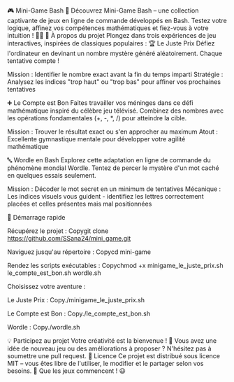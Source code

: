 🎮 Mini-Game Bash 🎯
Découvrez Mini-Game Bash – une collection captivante de jeux en ligne de commande développés en Bash. Testez votre logique, affinez vos compétences mathématiques et fiez-vous à votre intuition ! 🧠🎲
📌 À propos du projet
Plongez dans trois expériences de jeu interactives, inspirées de classiques populaires :
🏆 Le Juste Prix
Défiez l'ordinateur en devinant un nombre mystère généré aléatoirement. Chaque tentative compte !

Mission : Identifier le nombre exact avant la fin du temps imparti
Stratégie : Analysez les indices "trop haut" ou "trop bas" pour affiner vos prochaines tentatives

➕ Le Compte est Bon
Faites travailler vos méninges dans ce défi mathématique inspiré du célèbre jeu télévisé. Combinez des nombres avec les opérations fondamentales (+, -, *, /) pour atteindre la cible.

Mission : Trouver le résultat exact ou s'en approcher au maximum
Atout : Excellente gymnastique mentale pour développer votre agilité mathématique

🔤 Wordle en Bash
Explorez cette adaptation en ligne de commande du phénomène mondial Wordle. Tentez de percer le mystère d'un mot caché en quelques essais seulement.

Mission : Décoder le mot secret en un minimum de tentatives
Mécanique : Les indices visuels vous guident - identifiez les lettres correctement placées et celles présentes mais mal positionnées

🚀 Démarrage rapide

Récupérez le projet :
Copygit clone https://github.com/SSana24/mini_game.git

Naviguez jusqu'au répertoire :
Copycd mini-game

Rendez les scripts exécutables :
Copychmod +x minigame_le_juste_prix.sh le_compte_est_bon.sh wordle.sh

Choisissez votre aventure :

Le Juste Prix :
Copy./minigame_le_juste_prix.sh

Le Compte est Bon :
Copy./le_compte_est_bon.sh

Wordle :
Copy./wordle.sh




💡 Participez au projet
Votre créativité est la bienvenue ! 🚀 Vous avez une idée de nouveau jeu ou des améliorations à proposer ? N'hésitez pas à soumettre une pull request.
📜 Licence
Ce projet est distribué sous licence MIT – vous êtes libre de l'utiliser, le modifier et le partager selon vos besoins.
🎉 Que les jeux commencent ! 😃

